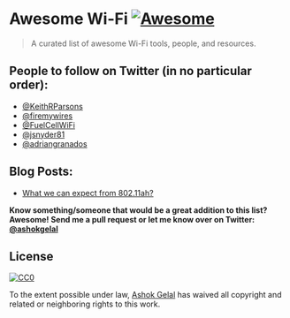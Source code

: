 # Awesome Wi-Fi [![Awesome](https://cdn.rawgit.com/sindresorhus/awesome/d7305f38d29fed78fa85652e3a63e154dd8e8829/media/badge.svg)](https://github.com/sindresorhus/awesome)
> A curated list of awesome Wi-Fi tools, people, and resources.

## People to follow on Twitter (in no particular order):
* [@KeithRParsons](https://twitter.com/KeithRParsons)
* [@firemywires](https://twitter.com/firemywires)
* [@FuelCellWiFi](https://twitter.com/FuelCellWiFi)
* [@jsnyder81](https://twitter.com/jsnyder81)
* [@adriangranados](https://twitter.com/adriangranados)

## Blog Posts:
* [What we can expect from 802.11ah?](http://www.wi-fi-experts.blogspot.ca/2016/01/what-we-can-expect-from-80211ah.html)

**Know something/someone that would be a great addition to this list? Awesome! Send me a pull request or let me know over on Twitter: [@ashokgelal](https://twitter.com/ashokgelal)**

## License

[![CC0](https://i.creativecommons.org/p/zero/1.0/88x31.png)](https://creativecommons.org/publicdomain/zero/1.0/)

To the extent possible under law, [Ashok Gelal](https://twitter.com/ashokgelal) has waived all copyright and related or neighboring rights to this work.

